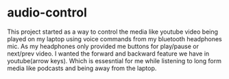 # audio-control
This project started as a way to control the media like youtube video being played on my laptop using voice commands from my bluetooth headphones mic.
As my headphones only provided me buttons for play/pause or next/prev video.
I wanted the forward and backward feature we have in youtube(arrow keys). 
Which is essesntial for me while listening to long form media like podcasts and being away from the laptop.
